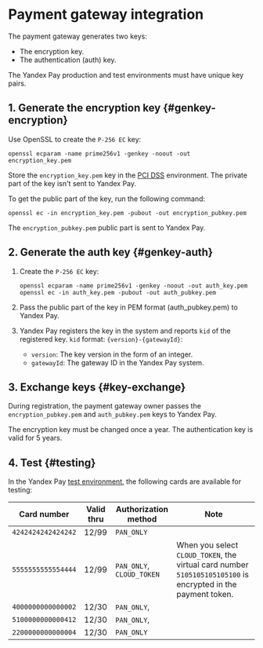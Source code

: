 # Payment gateway integration

The payment gateway generates two keys:

- The encryption key.
- The authentication (auth) key.

The Yandex Pay production and test environments must have unique key pairs.

## 1. Generate the encryption key {#genkey-encryption}

Use OpenSSL to create the `P-256 EC` key:

```text
openssl ecparam -name prime256v1 -genkey -noout -out encryption_key.pem
```

Store the `encryption_key.pem` key in the [PCI DSS](https://en.wikipedia.org/wiki/PCI_DSS) environment. The private part of the key isn't sent to Yandex Pay.

To get the public part of the key, run the following command:

```text
openssl ec -in encryption_key.pem -pubout -out encryption_pubkey.pem
```

The `encryption_pubkey.pem` public part is sent to Yandex Pay.

## 2. Generate the auth key {#genkey-auth}

1. Create the `P-256 EC` key:

      ```text
      openssl ecparam -name prime256v1 -genkey -noout -out auth_key.pem
      openssl ec -in auth_key.pem -pubout -out auth_pubkey.pem
      ```

2. Pass the public part of the key in PEM format (auth_pubkey.pem) to Yandex Pay.
3. Yandex Pay registers the key in the system and reports `kid` of the registered key.
`kid` format: `{version}-{gatewayId}`:
      - `version`: The key version in the form of an integer.
      - `gatewayId`: The gateway ID in the Yandex Pay system.

## 3. Exchange keys {#key-exchange}

During registration, the payment gateway owner passes the `encryption_pubkey.pem` and `auth_pubkey.pem` keys to Yandex Pay.

The encryption key must be changed once a year. The authentication key is valid for 5 years.

## 4. Test {#testing}

In the Yandex Pay [test environment](https://sandbox.pay.yandex.ru), the following cards are available for testing:

| Card number        | Valid thru       | Authorization method      | Note                                                                                                          |
| ------------------ | ---------------- | ------------------------- | --------------------------------------------------------------------------------------------------------------|
| `4242424242424242` | 12/99            | `PAN_ONLY`                |                                                                                                               |
| `5555555555554444` | 12/99            | `PAN_ONLY`, `CLOUD_TOKEN` | When you select `CLOUD_TOKEN`, the virtual card number `5105105105105100` is encrypted in the payment token.  |
| `4000000000000002` | 12/30            | `PAN_ONLY`,               |                                                                                                               |
| `5100000000000412` | 12/30            | `PAN_ONLY`,               |                                                                                                               |
| `2200000000000004` | 12/30            | `PAN_ONLY`                |                                                                                                               |
